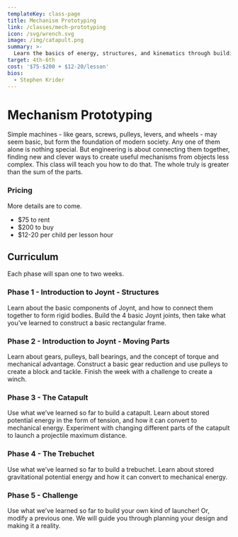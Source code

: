 ```yaml
---
templateKey: class-page
title: Mechanism Prototyping
link: /classes/mech-prototyping
icon: /svg/wrench.svg
image: /img/catapult.png
summary: >-
  Learn the basics of energy, structures, and kinematics through building three projects: a catapult, trebuchet, and crossbow!
target: 4th-6th
cost: '$75-$200 + $12-20/lesson'
bios:
  - Stephen Krider
---
```


# Mechanism Prototyping
Simple machines - like gears, screws, pulleys, levers, and wheels - may seem basic, but form the foundation of modern society. Any one of them alone is nothing special. But engineering is about connecting them together, finding new and clever ways to create useful mechanisms from objects less complex. This class will teach you how to do that. The whole truly is greater than the sum of the parts.

### Pricing
More details are to come.
* $75 to rent
* $200 to buy
* $12-20 per child per lesson hour 

## Curriculum
Each phase will span one to two weeks.

### Phase 1 - Introduction to Joynt - Structures

Learn about the basic components of Joynt, and how to connect them together to form rigid bodies. Build the 4 basic Joynt joints, then take what you’ve learned to construct a basic rectangular frame.

### Phase 2 - Introduction to Joynt - Moving Parts

Learn about gears, pulleys, ball bearings, and the concept of torque and mechanical advantage. Construct a basic gear reduction and use pulleys to create a block and tackle. Finish the week with a challenge to create a winch.

### Phase 3 - The Catapult

Use what we’ve learned so far to build a catapult. Learn about stored potential energy in the form of tension, and how it can convert to mechanical energy. Experiment with changing different parts of the catapult to launch a projectile maximum distance.

### Phase 4 - The Trebuchet

Use what we’ve learned so far to build a trebuchet. Learn about stored gravitational potential energy and how it can convert to mechanical energy.

### Phase 5 - Challenge

Use what we’ve learned so far to build your own kind of launcher! Or, modify a previous one. We will guide you through planning your design and making it a reality.

